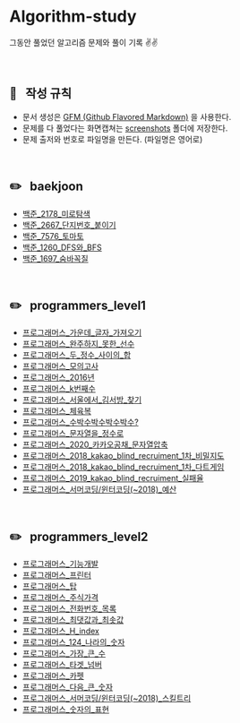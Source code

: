 # Algorithm-study
그동안 풀었던 알고리즘 문제와 풀이 기록 ✌️✌️


<br/>


## 📌 &nbsp; 작성 규칙

- 문서 생성은 [GFM (Github Flavored Markdown)](https://help.github.com/en/github/writing-on-github) 을 사용한다.
- 문제를 다 풀었다는 화면캡쳐는 [screenshots](https://github.com/ChoiEunji0114/Algorithm-study/tree/master/posts/screenshots) 폴더에 저장한다. 
- 문제 출저와 번호로 파일명을 만든다. (파일명은 영어로)

<br/>


## ✏️ &nbsp; baekjoon

- [백준_2178_미로탐색](https://github.com/ChoiEunji0114/Algorithm-study/blob/master/posts/boj-2178.md)
- [백준_2667_단지번호_붙이기](https://github.com/ChoiEunji0114/Algorithm-study/blob/master/posts/boj-2667.md)
- [백준_7576_토마토](https://github.com/ChoiEunji0114/Algorithm-study/blob/master/posts/boj-7576.md)
- [백준_1260_DFS와_BFS](https://github.com/ChoiEunji0114/Algorithm-study/blob/master/posts/boj-1260.md)
- [백준_1697_숨바꼭질](https://github.com/ChoiEunji0114/Algorithm-study/blob/master/posts/boj-1697.md)


<br/>

## ✏️ &nbsp; programmers_level1

- [프로그래머스_가운데_글자_가져오기](https://github.com/ChoiEunji0114/Algorithm-study/blob/master/posts/programmers_12903.md)
- [프로그래머스_완주하지_못한_선수](https://github.com/ChoiEunji0114/Algorithm-study/blob/master/posts/programmers_42576.md)
- [프로그래머스_두_정수_사이의_합](https://github.com/ChoiEunji0114/Algorithm-study/blob/master/posts/programmers_12912.md)
- [프로그래머스_모의고사](https://github.com/ChoiEunji0114/Algorithm-study/blob/master/posts/programmers_42840.md)
- [프로그래머스_2016년](https://github.com/ChoiEunji0114/Algorithm-study/blob/master/posts/programmers_12901.md)
- [프로그래머스_k번째수](https://github.com/ChoiEunji0114/Algorithm-study/blob/master/posts/programmers_42748.md)
- [프로그래머스_서울에서_김서방_찾기](https://github.com/ChoiEunji0114/Algorithm-study/blob/master/posts/programmers_12919.md)
- [프로그래머스_체육복](https://github.com/ChoiEunji0114/Algorithm-study/blob/master/posts/programmers_42862.md)
- [프로그래머스_수박수박수박수박수?](https://github.com/ChoiEunji0114/Algorithm-study/blob/master/posts/programmers_12922.md)
- [프로그래머스_문자열을_정수로](https://github.com/ChoiEunji0114/Algorithm-study/blob/master/posts/programmers_12925.md)
- [프로그래머스_2020_카카오공채_문자열압축](https://github.com/ChoiEunji0114/Algorithm-study/blob/master/posts/programmers_60057.md)
- [프로그래머스_2018_kakao_blind_recruiment_1차_비밀지도](https://github.com/ChoiEunji0114/Algorithm-study/blob/master/posts/programmers_17681.md)
- [프로그래머스_2018_kakao_blind_recruiment_1차_다트게임](https://github.com/ChoiEunji0114/Algorithm-study/blob/master/posts/programmers_17682.md)
- [프로그래머스_2019_kakao_blind_recruiment_실패율](https://github.com/ChoiEunji0114/Algorithm-study/blob/master/posts/programmers_42889.md)
- [프로그래머스_서머코딩/윈터코딩(~2018)_예산](https://github.com/ChoiEunji0114/Algorithm-study/blob/master/posts/programmers_42889.md)



<br/>


## ✏️ &nbsp; programmers_level2

- [프로그래머스_기능개발](https://github.com/ChoiEunji0114/Algorithm-study/blob/master/posts/programmers_42586.md)
- [프로그래머스_프린터](https://github.com/ChoiEunji0114/Algorithm-study/blob/master/posts/programmers_42587.md)
- [프로그래머스_탑](https://github.com/ChoiEunji0114/Algorithm-study/blob/master/posts/programmers_42588.md)
- [프로그래머스_주식가격](https://github.com/ChoiEunji0114/Algorithm-study/blob/master/posts/programmers_42584.md)
- [프로그래머스_전화번호_목록](https://github.com/ChoiEunji0114/Algorithm-study/blob/master/posts/programmers_42577.md)
- [프로그래머스_최댓값과_최솟값](https://github.com/ChoiEunji0114/Algorithm-study/blob/master/posts/programmers_12939.md)
- [프로그래머스_H_index](https://github.com/ChoiEunji0114/Algorithm-study/blob/master/posts/programmers_42747.md)
- [프로그래머스_124_나라의_숫자](https://github.com/ChoiEunji0114/Algorithm-study/blob/master/posts/programmers_12899.md)
- [프로그래머스_가장_큰_수](https://github.com/ChoiEunji0114/Algorithm-study/blob/master/posts/programmers_42746.md)
- [프로그래머스_타겟_넘버](https://github.com/ChoiEunji0114/Algorithm-study/blob/master/posts/programmers_43165.md)
- [프로그래머스_카펫](https://github.com/ChoiEunji0114/Algorithm-study/blob/master/posts/programmers_42842.md)
- [프로그래머스_다음_큰_숫자](https://github.com/ChoiEunji0114/Algorithm-study/blob/master/posts/programmers_12911.md)
- [프로그래머스_서머코딩/윈터코딩(~2018)_스킬트리](https://github.com/ChoiEunji0114/Algorithm-study/blob/master/posts/programmers_49993.md)
- [프로그래머스_숫자의_표현](https://github.com/ChoiEunji0114/Algorithm-study/blob/master/posts/programmers_12924.md)
 


<br/>
<br/>
